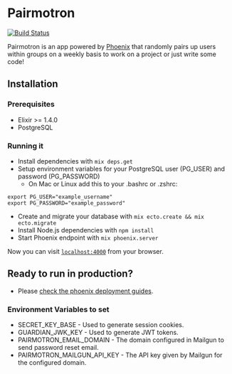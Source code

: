 # Pairmotron

[![Build Status](https://travis-ci.org/ElixirCLE/pairmotron.svg?branch=master)](https://travis-ci.org/ElixirCLE/pairmotron)

Pairmotron is an app powered by [Phoenix](http://www.phoenixframework.org/) that randomly pairs up users within groups on a weekly basis to work on a project or just write some code!

## Installation

### Prerequisites

  * Elixir >= 1.4.0
  * PostgreSQL

### Running it

  * Install dependencies with `mix deps.get`
  * Setup environment variables for your PostgreSQL user (PG_USER) and password (PG_PASSWORD)
    * On Mac or Linux add this to your .bashrc or .zshrc:
```
export PG_USER="example_username"
export PG_PASSWORD="example_password"
```
  * Create and migrate your database with `mix ecto.create && mix ecto.migrate`
  * Install Node.js dependencies with `npm install`
  * Start Phoenix endpoint with `mix phoenix.server`

Now you can visit [`localhost:4000`](http://localhost:4000) from your browser.

## Ready to run in production?
* Please [check the phoenix deployment guides](http://www.phoenixframework.org/docs/deployment).

### Environment Variables to set

* SECRET_KEY_BASE - Used to generate session cookies.
* GUARDIAN_JWK_KEY - Used to generate JWT tokens.
* PAIRMOTRON_EMAIL_DOMAIN - The domain configured in Mailgun to send password reset email.
* PAIRMOTRON_MAILGUN_API_KEY - The API key given by Mailgun for the configured domain.

